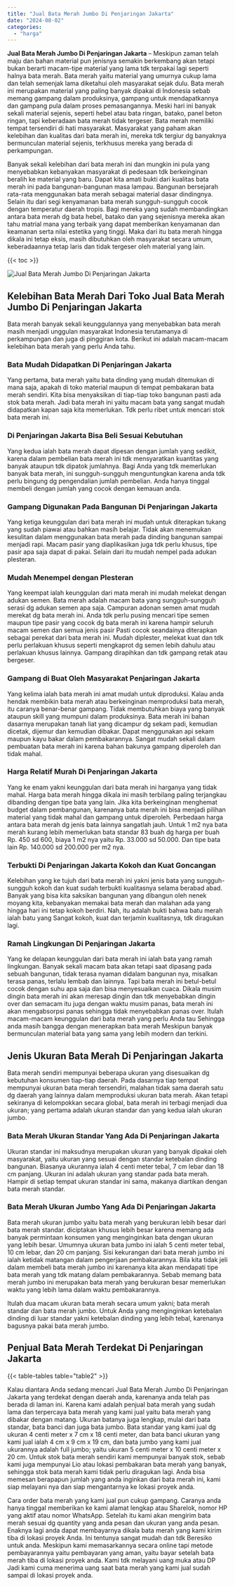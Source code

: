 ```yaml
---
title: "Jual Bata Merah Jumbo Di Penjaringan Jakarta"
date: "2024-08-02"
categories: 
  - "harga"
---
```


**Jual Bata Merah Jumbo Di Penjaringan Jakarta** – Meskipun zaman telah maju dan bahan material pun jenisnya semakin berkembang akan tetapi bukan berarti macam-tipe material yang lama tdk terpakai lagi seperti halnya bata merah. Bata merah yaitu material yang umurnya cukup lama dan telah semenjak lama diketahui oleh masyarakat sejak dulu. Bata merah ini merupakan material yang paling banyak dipakai di Indonesia sebab memang gampang dalam produksinya, gampang untuk mendapatkannya dan gampang pula dalam proses pemasangannya. Meski hari ini banyak sekali material sejenis, seperti hebel atau bata ringan, batako, panel beton ringan, tapi keberadaan bata merah tidak tergeser. Bata merah memiliki tempat tersendiri di hati masyarakat. Masyarakat yang paham akan kelebihan dan kualitas dari bata merah ini, mereka tdk tergiur dg banyaknya bermunculan material sejenis, terkhusus mereka yang berada di perkampungan.

Banyak sekali kelebihan dari bata merah ini dan mungkin ini pula yang menyebabkan kebanyakan masyarakat di pedesaan tdk berkeinginan beralih ke material yang baru. Dapat kita amati bukti dari kualitas bata merah ini pada bangunan-bangunan masa lampau. Bangunan bersejarah rata-rata menggunakan bata merah sebagai material dasar dindingnya. Selain itu dari segi kenyamanan bata merah sungguh-sungguh cocok dengan temperatur daerah tropis. Bagi mereka yang sudah membandingkan antara bata merah dg bata hebel, batako dan yang sejenisnya mereka akan tahu matrial mana yang terbaik yang dapat memberikan kenyamanan dan keamanan serta nilai estetika yang tinggi. Maka dari itu bata merah hingga dikala ini tetap eksis, masih dibutuhkan oleh masyarakat secara umum, keberadaannya tetap laris dan tidak tergeser oleh material yang lain.

{{< toc >}}

![Jual Bata Merah Jumbo Di Penjaringan Jakarta](/images/jual-bata-merah-28.png)

## Kelebihan Bata Merah Dari Toko Jual Bata Merah Jumbo Di Penjaringan Jakarta

Bata merah banyak sekali keunggulannya yang menyebabkan bata merah masih menjadi unggulan masyarakat Indonesia terutamanya di perkampungan dan juga di pinggiran kota. Berikut ini adalah macam-macam kelebihan bata merah yang perlu Anda tahu.

### Bata Mudah Didapatkan Di Penjaringan Jakarta

Yang pertama, bata merah yaitu bata dinding yang mudah ditemukan di mana saja, apakah di toko material maupun di tempat pembakaran bata merah sendiri. Kita bisa menyaksikan di tiap-tiap toko bangunan pasti ada stok bata merah. Jadi bata merah ini yaitu macam bata yang sangat mudah didapatkan kapan saja kita memerlukan. Tdk perlu ribet untuk mencari stok bata merah ini.

### Di Penjaringan Jakarta Bisa Beli Sesuai Kebutuhan

Yang kedua ialah bata merah dapat dipesan dengan jumlah yang sedikit, karena dalam pembelian bata merah ini tdk mensyaratkan kuantitas yang banyak ataupun tdk dipatok jumlahnya. Bagi Anda yang tdk memerlukan banyak bata merah, ini sungguh-sungguh menguntungkan karena anda tdk perlu bingung dg pengendalian jumlah pembelian. Anda hanya tinggal membeli dengan jumlah yang cocok dengan kemauan anda.

### Gampang Digunakan Pada Bangunan Di Penjaringan Jakarta

Yang ketiga keunggulan dari bata merah ini mudah untuk diterapkan tukang yang sudah piawai atau bahkan masih belajar. Tidak akan menemukan kesulitan dalam menggunakan bata merah pada dinding bangunan sampai menjadi rapi. Macam pasir yang diaplikasikan juga tdk perlu khusus, tipe pasir apa saja dapat di pakai. Selain dari itu mudah nempel pada adukan plesteran.

### Mudah Menempel dengan Plesteran

Yang keempat ialah keunggulan dari mata merah ini mudah melekat dengan adukan semen. Bata merah adalah macam bata yang sungguh-sungguh serasi dg adukan semen apa saja. Campuran adonan semen amat mudah merekat dg bata merah ini. Anda tdk perlu pusing mencari tipe semen maupun tipe pasir yang cocok dg bata merah ini karena hampir seluruh macam semen dan semua jenis pasir Pasti cocok seandainya diterapkan sebagai perekat dari bata merah ini. Mudah diplester, melekat kuat dan tdk perlu perlakuan khusus seperti mengkaprot dg semen lebih dahulu atau perlakuan khusus lainnya. Gampang dirapihkan dan tdk gampang retak atau bergeser.

### Gampang di Buat Oleh Masyarakat Penjaringan Jakarta

Yang kelima ialah bata merah ini amat mudah untuk diproduksi. Kalau anda hendak membikin bata merah atau berkeinginan memproduksi bata merah, itu caranya benar-benar gampang. Tidak membutuhkan biaya yang banyak ataupun skill yang mumpuni dalam produksinya. Bata merah ini bahan dasarnya merupakan tanah liat yang dicampur dg sekam padi, kemudian dicetak, dijemur dan kemudian dibakar. Dapat menggunakan api sekam maupun kayu bakar dalam pembakarannya. Sangat mudah sekali dalam pembuatan bata merah ini karena bahan bakunya gampang diperoleh dan tidak mahal.

### Harga Relatif Murah Di Penjaringan Jakarta

Yang ke enam yakni keunggulan dari bata merah ini harganya yang tidak mahal. Harga bata merah hingga dikala ini masih terbilang paling terjangkau dibanding dengan tipe bata yang lain. Jika kita berkeinginan menghemat budget dalam pembangunan, karenanya bata merah ini bisa menjadi pilihan material yang tidak mahal dan gampang untuk diperoleh. Perbedaan harga antara bata merah dg jenis bata lainnya sangatlah jauh. Untuk 1 m2 nya bata merah kurang lebih memerlukan bata standar 83 buah dg harga per buah Rp. 450 sd 600, biaya 1 m2 nya yaitu Rp. 33.000 sd 50.000. Dan tipe bata lain Rp. 140.000 sd 200.000 per m2 nya.

### Terbukti Di Penjaringan Jakarta Kokoh dan Kuat Goncangan

Kelebihan yang ke tujuh dari bata merah ini yakni jenis bata yang sungguh-sungguh kokoh dan kuat sudah terbukti kualitasnya selama berabad abad. Banyak yang bisa kita saksikan bangunan yang dibangun oleh nenek moyang kita, kebanyakan memakai bata merah dan malahan ada yang hingga hari ini tetap kokoh berdiri. Nah, itu adalah bukti bahwa batu merah ialah batu yang Sangat kokoh, kuat dan terjamin kualitasnya, tdk diragukan lagi.

### Ramah Lingkungan Di Penjaringan Jakarta

Yang ke delapan keunggulan dari bata merah ini ialah bata yang ramah lingkungan. Banyak sekali macam bata akan tetapi saat dipasang pada sebuah bangunan, tidak terasa nyaman didalam bangunan nya, misalkan terasa panas, terlalu lembab dan lainnya. Tapi bata merah ini betul-betul cocok dengan suhu apa saja dan bisa menyesuaikan cuaca. Dikala musim dingin bata merah ini akan meresap dingin dan tdk menyebabkan dingin over dan semacam itu juga dengan waktu musim panas, bata merah ini akan mengabsorpsi panas sehingga tidak menyebabkan panas over. Itulah macam-macam keunggulan dari bata merah yang perlu Anda tau Sehingga anda masih bangga dengan menerapkan bata merah Meskipun banyak bermunculan material bata yang sama yang lebih modern dan terkini.

## Jenis Ukuran Bata Merah Di Penjaringan Jakarta

Bata merah sendiri mempunyai beberapa ukuran yang disesuaikan dg kebutuhan konsumen tiap-tiap daerah. Pada dasarnya tiap tempat mempunyai ukuran bata merah tersendiri, malahan tidak sama daerah satu dg daerah yang lainnya dalam memproduksi ukuran bata merah. Akan tetapi sekiranya di kelompokkan secara global, bata merah ini terbagi menjadi dua ukuran; yang pertama adalah ukuran standar dan yang kedua ialah ukuran jumbo.

### Bata Merah Ukuran Standar Yang Ada Di Penjaringan Jakarta

Ukuran standar ini maksudnya merupakan ukuran yang banyak dipakai oleh masyarakat, yaitu ukuran yang sesuai dengan standar ketebalan dinding bangunan. Biasanya ukurannya ialah 4 centi meter tebal, 7 cm lebar dan 18 cm panjang. Ukuran ini adalah ukuran yang standar pada bata merah. Hampir di setiap tempat ukuran standar ini sama, makanya diartikan dengan bata merah standar.

### Bata Merah Ukuran Jumbo Yang Ada Di Penjaringan Jakarta

Bata merah ukuran jumbo yaitu bata merah yang berukuran lebih besar dari bata merah standar. diciptakan khusus lebih besar karena memang ada banyak permintaan konsumen yang menginginkan bata dengan ukuran yang lebih besar. Umumnya ukuran bata jumbo ini ialah 5 centi meter tebal, 10 cm lebar, dan 20 cm panjang. Sisi kekurangan dari bata merah jumbo ini ialah ketidak matangan dalam pengerjaan pembakarannya. Bila kita tidak jeli dalam membeli bata merah jumbo ini karenanya kita akan mendapati tipe bata merah yang tdk matang dalam pembakarannya. Sebab memang bata merah jumbo ini merupakan bata merah yang berukuran besar memerlukan waktu yang lebih lama dalam waktu pembakarannya.

Itulah dua macam ukuran bata merah secara umum yakni; bata merah standar dan bata merah jumbo. Untuk Anda yang menginginkan ketebalan dinding di luar standar yakni ketebalan dinding yang lebih tebal, karenanya bagusnya pakai bata merah jumbo.

## Penjual Bata Merah Terdekat Di Penjaringan Jakarta

{{< table-tables table="table2" >}}

Kalau diantara Anda sedang mencari Jual Bata Merah Jumbo Di Penjaringan Jakarta yang terdekat dengan daerah anda, karenanya anda telah pas berada di laman ini. Karena kami adalah penjual bata merah yang sudah lama dan terpercaya bata merah yang kami jual yaitu bata merah yang dibakar dengan matang. Ukuran batanya juga lengkap, mulai dari bata standar, bata banci dan juga bata jumbo. Bata standar yang kami jual dg ukuran 4 centi meter x 7 cm x 18 centi meter, dan bata banci ukuran yang kami jual ialah 4 cm x 9 cm x 19 cm, dan bata jumbo yang kami jual ukurannya adalah full jumbo; yaitu ukuran 5 centi meter x 10 centi meter x 20 cm. Untuk stok bata merah sendiri kami mempunyai banyak stok, sebab kami juga mempunyai Lio atau lokasi pembakaran bata merah yang banyak, sehingga stok bata merah kami tidak perlu diragukan lagi. Anda bisa memesan berapapun jumlah yang anda inginkan dari bata merah ini, kami siap melayani nya dan siap mengantarnya ke lokasi proyek anda.

Cara order bata merah yang kami jual pun cukup gampang. Caranya anda hanya tinggal memberikan ke kami alamat lengkap atau Sharelok, nomor HP yang aktif atau nomor WhatsApp. Setelah itu kami akan mengirim bata merah sesuai dg quantity yang anda pesan dan ukuran yang anda pesan. Enaknya lagi anda dapat membayarnya dikala bata merah yang kami kirim tiba di lokasi proyek Anda. Ini tentunya sangat mudah dan tdk Beresiko untuk anda. Meskipun kami memasarkannya secara online tapi metode pembayarannya yaitu pembayaran yang aman, yaitu bayar setelah bata merah tiba di lokasi proyek anda. Kami tdk melayani uang muka atau DP Jadi kami cuma menerima uang saat bata merah yang kami jual sudah sampai di lokasi proyek anda.
